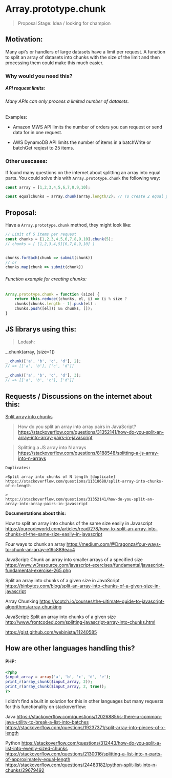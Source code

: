 # Array.prototype.chunk

> Proposal
> Stage: Idea / looking for champion

## Motivation:

Many api's or handlers of large datasets have a limit per request. A function to split an array of datasets into chunks with the size of the limit and then processing them could make this much easier.
 
### Why would you need this?

##### API request limits:
###### Many APIs can only process a limited number of datasets.

Examples:

- Amazon MWS API limits the number of orders you can request or send data for in one request. 

- AWS DynamoDB API limits the number of items in a batchWrite or batchGet reqiest to 25 items.



### Other usecases:

If found many questions on the internet about splitting an array into equal parts. You could solve this with `Array.prototype.chunk` the following way:

```js
const array = [1,2,3,4,5,6,7,8,9,10];

const equalChunks = array.chunk(array.length/2); // To create 2 equal parts

```

## Proposal:

Have a `Array.prototype.chunk` method, they might look like:

```js
// Limit of 5 items per request
const chunks = [1,2,3,4,5,6,7,8,9,10].chunk(5);
// chunks = [ [1,2,3,4,5][6,7,8,9,10] ]


chunks.forEach(chunk => submit(chunk))
// or
chunks.map(chunk => submit(chunk))

```

###### Function example for creating chunks:

```js
Array.prototype.chunk = function (size) {
    return this.reduce((chunks, el, i) => (i % size ?
    chunks[chunks.length - 1].push(el) :
    chunks.push([el])) && chunks, []);
}
```

## JS librarys using this:

>Lodash: 

_.chunk(array, [size=1])

```js
_.chunk(['a', 'b', 'c', 'd'], 2);
// => [['a', 'b'], ['c', 'd']]
 
_.chunk(['a', 'b', 'c', 'd'], 3);
// => [['a', 'b', 'c'], ['d']]
```

## Requests / Discussions on the internet about this:

[Split array into chunks](https://stackoverflow.com/questions/8495687/split-array-into-chunks)


>How do you split an array into array pairs in JavaScript?
https://stackoverflow.com/questions/31352141/how-do-you-split-an-array-into-array-pairs-in-javascript

>Splitting a JS array into N arrays
https://stackoverflow.com/questions/8188548/splitting-a-js-array-into-n-arrays

	Duplicates:
	
	>Split array into chunks of N length [duplicate]
	https://stackoverflow.com/questions/11318680/split-array-into-chunks-of-n-length
	
	>
	https://stackoverflow.com/questions/31352141/how-do-you-split-an-array-into-array-pairs-in-javascript
	
	
__Documentations about this:__

How to split an array into chunks of the same size easily in Javascript
https://ourcodeworld.com/articles/read/278/how-to-split-an-array-into-chunks-of-the-same-size-easily-in-javascript

	
Four ways to chunk an array
https://medium.com/@Dragonza/four-ways-to-chunk-an-array-e19c889eac4

JavaScript: Chunk an array into smaller arrays of a specified size
https://www.w3resource.com/javascript-exercises/fundamental/javascript-fundamental-exercise-265.php


Split an array into chunks of a given size in JavaScript
https://binbytes.com/blog/split-an-array-into-chunks-of-a-given-size-in-javascript


Array Chunking
https://scotch.io/courses/the-ultimate-guide-to-javascript-algorithms/array-chunking


JavaScript: Split an array into chunks of a given size
http://www.frontcoded.com/splitting-javascript-array-into-chunks.html


https://gist.github.com/webinista/11240585





## How are other languages handling this?

#### PHP:
```php
<?php
$input_array = array('a', 'b', 'c', 'd', 'e');
print_r(array_chunk($input_array, 2));
print_r(array_chunk($input_array, 2, true));
?>
```

I didn't find a built in solution for this in other languages but many requests for this functionality on stackoverflow:

Java
https://stackoverflow.com/questions/12026885/is-there-a-common-java-utility-to-break-a-list-into-batches
https://stackoverflow.com/questions/19237371/split-array-into-pieces-of-x-length

Python
https://stackoverflow.com/questions/312443/how-do-you-split-a-list-into-evenly-sized-chunks
https://stackoverflow.com/questions/2130016/splitting-a-list-into-n-parts-of-approximately-equal-length
https://stackoverflow.com/questions/24483182/python-split-list-into-n-chunks/29679492
